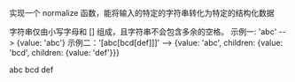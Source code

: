 实现一个 normalize 函数，能将输入的特定的字符串转化为特定的结构化数据

字符串仅由小写字母和 [] 组成，且字符串不会包含多余的空格。
示例一: 'abc' --> {value: 'abc'}
示例二：'[abc[bcd[def]]]' --> {value: 'abc', children: {value: 'bcd', children: {value: 'def'}}}

abc bcd def
